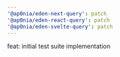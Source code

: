 ```yaml
---
'@ap0nia/eden-next-query': patch
'@ap0nia/eden-react-query': patch
'@ap0nia/eden-svelte-query': patch
---
```


feat: initial test suite implementation
